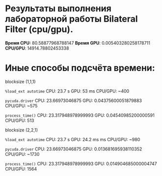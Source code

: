 # Результаты выполнения лабораторной работы Bilateral Filter (cpu/gpu).

**Время CPU:**  80.58877968788147
**Время GPU**:  0.005403280258178711
**CPU/GPU**: 14914.78802453338

# Иные способы подсчёта времени:

blocksize (1,1,1)

```%load_ext autotime```
CPU:  23.7 s
GPU: 53 ms
CPU/GPU: ~400

```pycuda.driver```
CPU: 23.66973046875
GPU: 0.04375600051879883
CPU/GPU: ~575

```process_time()```
CPU: 23.317948978999993
GPU: 0.04540985200000591
CPU/GPU: 513

blocksize (2,2,1)

```%load_ext autotime```
CPU:  23.7 s
GPU: 24.2 ms ms
CPU/GPU: ~980

```pycuda.driver```
CPU: 23.66973046875
GPU: 0.013681695938110352
CPU/GPU: ~1730

```process_time()```
CPU: 23.317948978999993
GPU: 0.014904685000004747
CPU/GPU: 1564
